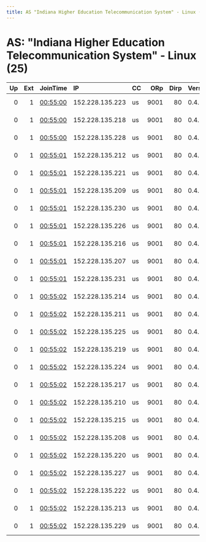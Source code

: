 ```yaml
---
title: AS "Indiana Higher Education Telecommunication System" - Linux (25)
---
```


# AS: "Indiana Higher Education Telecommunication System" - Linux (25)

|   Up |   Ext | JoinTime                                                                                            | IP              | CC   |   ORp |   Dirp | Version   | Contact                   | Nickname           |   eFamMembers |
|-----:|------:|:----------------------------------------------------------------------------------------------------|:----------------|:-----|------:|-------:|:----------|:--------------------------|:-------------------|--------------:|
|    0 |     1 | [00:55:00](https://metrics.torproject.org/rs.html#details/3870B5ADB452B4F1FD8855BFB693022EBDB0D796) | 152.228.135.223 | us   |  9001 |     80 | 0.4.3.6   | CypherpunkLabs Cypherpunk | CypherpunkLabsExit |            52 |
|    0 |     1 | [00:55:00](https://metrics.torproject.org/rs.html#details/5D1DD2C5D8B392BF1F83C4D5CA362D0A94A948AA) | 152.228.135.218 | us   |  9001 |     80 | 0.4.3.6   | CypherpunkLabs Cypherpunk | CypherpunkLabsExit |            52 |
|    0 |     1 | [00:55:00](https://metrics.torproject.org/rs.html#details/70E8B3DE2901F5F62142ABB057962FCBCC478BB4) | 152.228.135.228 | us   |  9001 |     80 | 0.4.3.6   | CypherpunkLabs Cypherpunk | CypherpunkLabsExit |            52 |
|    0 |     1 | [00:55:01](https://metrics.torproject.org/rs.html#details/0498E446A5DC8798E63AECB4E5EC92A4BFE264EB) | 152.228.135.212 | us   |  9001 |     80 | 0.4.3.6   | CypherpunkLabs Cypherpunk | CypherpunkLabsExit |            52 |
|    0 |     1 | [00:55:01](https://metrics.torproject.org/rs.html#details/06A24C2B09D36815D02CAC2DBA7287A25F166B83) | 152.228.135.221 | us   |  9001 |     80 | 0.4.3.6   | CypherpunkLabs Cypherpunk | CypherpunkLabsExit |            52 |
|    0 |     1 | [00:55:01](https://metrics.torproject.org/rs.html#details/25B07AACB2FDAC8457BD1D91FC7CF20F31276595) | 152.228.135.209 | us   |  9001 |     80 | 0.4.3.6   | CypherpunkLabs Cypherpunk | CypherpunkLabsExit |            52 |
|    0 |     1 | [00:55:01](https://metrics.torproject.org/rs.html#details/740A96C8E456CB43EC66897A19EC406FF7483085) | 152.228.135.230 | us   |  9001 |     80 | 0.4.3.6   | CypherpunkLabs Cypherpunk | CypherpunkLabsExit |            52 |
|    0 |     1 | [00:55:01](https://metrics.torproject.org/rs.html#details/899D6141E8146F172AD6AC848E66FF95949192D8) | 152.228.135.226 | us   |  9001 |     80 | 0.4.3.6   | CypherpunkLabs Cypherpunk | CypherpunkLabsExit |            52 |
|    0 |     1 | [00:55:01](https://metrics.torproject.org/rs.html#details/976482E44CFF6A0F2FACC1C86398C4DE2B4B808B) | 152.228.135.216 | us   |  9001 |     80 | 0.4.3.6   | CypherpunkLabs Cypherpunk | CypherpunkLabsExit |            52 |
|    0 |     1 | [00:55:01](https://metrics.torproject.org/rs.html#details/9E4F759C4ED799D56029D8620139D5CBBBC25034) | 152.228.135.207 | us   |  9001 |     80 | 0.4.3.6   | CypherpunkLabs Cypherpunk | CypherpunkLabsExit |            52 |
|    0 |     1 | [00:55:01](https://metrics.torproject.org/rs.html#details/A5BF6E33E8CD627A2A3F5C99FA64C88704B2B5D6) | 152.228.135.231 | us   |  9001 |     80 | 0.4.3.6   | CypherpunkLabs Cypherpunk | CypherpunkLabsExit |            52 |
|    0 |     1 | [00:55:02](https://metrics.torproject.org/rs.html#details/08A2829757B0DA23797DF54442E119D76A308A39) | 152.228.135.214 | us   |  9001 |     80 | 0.4.3.6   | CypherpunkLabs Cypherpunk | CypherpunkLabsExit |            52 |
|    0 |     1 | [00:55:02](https://metrics.torproject.org/rs.html#details/1746AD9DD642B8EC08D1640727B5FC55CA957000) | 152.228.135.211 | us   |  9001 |     80 | 0.4.3.6   | CypherpunkLabs Cypherpunk | CypherpunkLabsExit |            52 |
|    0 |     1 | [00:55:02](https://metrics.torproject.org/rs.html#details/1FE30BDBC1A16C756C55CF2A1DBD7D87341D6249) | 152.228.135.225 | us   |  9001 |     80 | 0.4.3.6   | CypherpunkLabs Cypherpunk | CypherpunkLabsExit |            52 |
|    0 |     1 | [00:55:02](https://metrics.torproject.org/rs.html#details/46F80BF9353BAF2F77C2EF65DC428C3F30C58D15) | 152.228.135.219 | us   |  9001 |     80 | 0.4.3.6   | CypherpunkLabs Cypherpunk | CypherpunkLabsExit |            52 |
|    0 |     1 | [00:55:02](https://metrics.torproject.org/rs.html#details/553E39FAEDEE72B2F51DEF807EDCD58550A049EA) | 152.228.135.224 | us   |  9001 |     80 | 0.4.3.6   | CypherpunkLabs Cypherpunk | CypherpunkLabsExit |            52 |
|    0 |     1 | [00:55:02](https://metrics.torproject.org/rs.html#details/6E93035AF3B85448A42B8122DAE08E45BB41D72E) | 152.228.135.217 | us   |  9001 |     80 | 0.4.3.6   | CypherpunkLabs Cypherpunk | CypherpunkLabsExit |            52 |
|    0 |     1 | [00:55:02](https://metrics.torproject.org/rs.html#details/7F5C61C3EDC221D50FAFD1A100E1C8151F20EE7D) | 152.228.135.210 | us   |  9001 |     80 | 0.4.3.6   | CypherpunkLabs Cypherpunk | CypherpunkLabsExit |            52 |
|    0 |     1 | [00:55:02](https://metrics.torproject.org/rs.html#details/83B529141DC019598114F754FA1B164F37957BF7) | 152.228.135.215 | us   |  9001 |     80 | 0.4.3.6   | CypherpunkLabs Cypherpunk | CypherpunkLabsExit |            52 |
|    0 |     1 | [00:55:02](https://metrics.torproject.org/rs.html#details/87972BFB7DA20EB22B59CC3FE78B5C2B54D466A8) | 152.228.135.208 | us   |  9001 |     80 | 0.4.3.6   | CypherpunkLabs Cypherpunk | CypherpunkLabsExit |            52 |
|    0 |     1 | [00:55:02](https://metrics.torproject.org/rs.html#details/8F54836C6F7B920ABF1BBADC3F58C10F4387AA3C) | 152.228.135.220 | us   |  9001 |     80 | 0.4.3.6   | CypherpunkLabs Cypherpunk | CypherpunkLabsExit |            52 |
|    0 |     1 | [00:55:02](https://metrics.torproject.org/rs.html#details/CCB9C3F69B0390071816B9357E44D87B0543F793) | 152.228.135.227 | us   |  9001 |     80 | 0.4.3.6   | CypherpunkLabs Cypherpunk | CypherpunkLabsExit |            52 |
|    0 |     1 | [00:55:02](https://metrics.torproject.org/rs.html#details/CDE5F689165DFCACB3111A769FA95C278B688DAE) | 152.228.135.222 | us   |  9001 |     80 | 0.4.3.6   | CypherpunkLabs Cypherpunk | CypherpunkLabsExit |            52 |
|    0 |     1 | [00:55:02](https://metrics.torproject.org/rs.html#details/DABB506B05BEFAE1F629355ED4568949007D6E91) | 152.228.135.213 | us   |  9001 |     80 | 0.4.3.6   | CypherpunkLabs Cypherpunk | CypherpunkLabsExit |            52 |
|    0 |     1 | [00:55:02](https://metrics.torproject.org/rs.html#details/EC771E4315354FAA6F63304CDCF5742203B98F8E) | 152.228.135.229 | us   |  9001 |     80 | 0.4.3.6   | CypherpunkLabs Cypherpunk | CypherpunkLabsExit |            52 |
